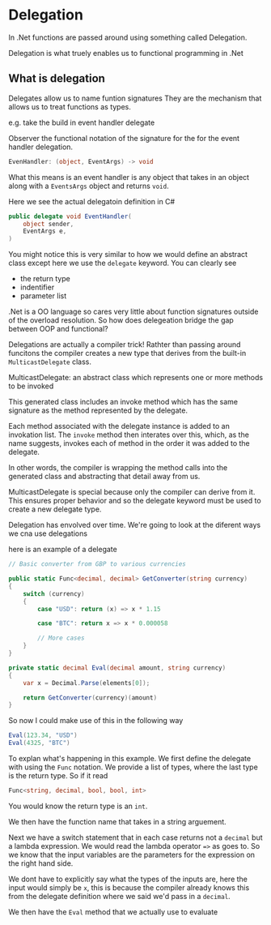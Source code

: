 # Delegation

In .Net functions are passed around using something called Delegation.

Delegation is what truely enables us to functional programming in .Net

## What is delegation

Delegates allow us to name funtion signatures
They are the mechanism that allows us to treat functions as types.

e.g. take the build in event handler delegate

Observer the functional notation of the signature for the for the event handler delegation.
```cs 
EvenHandler: (object, EventArgs) -> void 
```

What this means is an event handler is any object that takes in an object along with a `EventsArgs` object and returns `void`.

Here we see the actual delegatoin definition in C#
```cs
public delegate void EventHandler(
    object sender,
    EventArgs e,
)
```

You might notice this is very similar to how we would define an abstract class except here we use the `delegate` keyword.
You can clearly see 
- the return type
- indentifier
- parameter list

.Net is a OO language so cares very little about function signatures outside of the overload resolution.
So how does delegeation bridge the gap between OOP and functional?

Delegations are actually a compiler trick!
Rathter than passing around funcitons the compiler creates a new type that derives from the built-in `MulticastDelegate` class.

MulticastDelegate: an abstract class which represents one or more methods to be invoked

This generated class includes an invoke method which has the same signature as the method represented by the delegate.

Each method associated with the delegate instance is added to an invokation list.
The `invoke` method then interates over this, which, as the name suggests, invokes each of method in the order it was added to the delegate.

In other words,
the compiler is wrapping the method calls into the generated class and abstracting that detail away from us.

MulticastDelegate is special because only the compiler can derive from it.
This ensures proper behavior and so the delegate keyword must be used to create a new delegate type.

<!-- TOD: Add in the history of delegation here if you have time -->

Delegation has envolved over time. We're going to look at the diferent ways we cna use delegations


here is an example of a delegate
```cs
// Basic converter from GBP to various currencies

public static Func<decimal, decimal> GetConverter(string currency)
{
    switch (currency)
    {
        case "USD": return (x) => x * 1.15

        case "BTC": return x => x * 0.000058

        // More cases
    }
}

private static decimal Eval(decimal amount, string currency)
{
    var x = Decimal.Parse(elements[0]);

    return GetConverter(currency)(amount)
}
```

So now I could make use of this in the following way

```cs
Eval(123.34, "USD")
Eval(4325, "BTC")
```

To explan what's happening in this example.
We first define the delegate with using the `Func` notation.
We provide a list of types, where the last type is the return type.
So if it read
```cs
Func<string, decimal, bool, bool, int> 
```
You would know the return type is an `int`.

We then have the function name that takes in a string arguement.

Next we have a switch statement that in each case returns not a `decimal` but a lambda expression.
We would read the lambda operator `=>` as goes to. 
So we know that the input variables are the parameters for the expression on the right hand side.

We dont have to explicitly say what the types of the inputs are, here the input would simply be `x`, this is because the compiler already knows this from the delegate definition where we said we'd pass in a `decimal`.

We then have the `Eval` method that we actually use to evaluate 